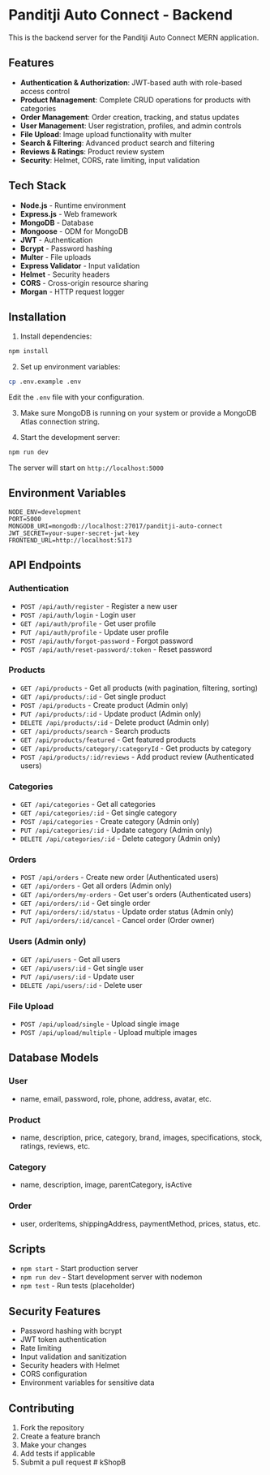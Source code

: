 # Panditji Auto Connect - Backend

This is the backend server for the Panditji Auto Connect MERN application.

## Features

- **Authentication & Authorization**: JWT-based auth with role-based access control
- **Product Management**: Complete CRUD operations for products with categories
- **Order Management**: Order creation, tracking, and status updates
- **User Management**: User registration, profiles, and admin controls
- **File Upload**: Image upload functionality with multer
- **Search & Filtering**: Advanced product search and filtering
- **Reviews & Ratings**: Product review system
- **Security**: Helmet, CORS, rate limiting, input validation

## Tech Stack

- **Node.js** - Runtime environment
- **Express.js** - Web framework
- **MongoDB** - Database
- **Mongoose** - ODM for MongoDB
- **JWT** - Authentication
- **Bcrypt** - Password hashing
- **Multer** - File uploads
- **Express Validator** - Input validation
- **Helmet** - Security headers
- **CORS** - Cross-origin resource sharing
- **Morgan** - HTTP request logger

## Installation

1. Install dependencies:
```bash
npm install
```

2. Set up environment variables:
```bash
cp .env.example .env
```
Edit the `.env` file with your configuration.

3. Make sure MongoDB is running on your system or provide a MongoDB Atlas connection string.

4. Start the development server:
```bash
npm run dev
```

The server will start on `http://localhost:5000`

## Environment Variables

```env
NODE_ENV=development
PORT=5000
MONGODB_URI=mongodb://localhost:27017/panditji-auto-connect
JWT_SECRET=your-super-secret-jwt-key
FRONTEND_URL=http://localhost:5173
```

## API Endpoints

### Authentication
- `POST /api/auth/register` - Register a new user
- `POST /api/auth/login` - Login user
- `GET /api/auth/profile` - Get user profile
- `PUT /api/auth/profile` - Update user profile
- `POST /api/auth/forgot-password` - Forgot password
- `POST /api/auth/reset-password/:token` - Reset password

### Products
- `GET /api/products` - Get all products (with pagination, filtering, sorting)
- `GET /api/products/:id` - Get single product
- `POST /api/products` - Create product (Admin only)
- `PUT /api/products/:id` - Update product (Admin only)
- `DELETE /api/products/:id` - Delete product (Admin only)
- `GET /api/products/search` - Search products
- `GET /api/products/featured` - Get featured products
- `GET /api/products/category/:categoryId` - Get products by category
- `POST /api/products/:id/reviews` - Add product review (Authenticated users)

### Categories
- `GET /api/categories` - Get all categories
- `GET /api/categories/:id` - Get single category
- `POST /api/categories` - Create category (Admin only)
- `PUT /api/categories/:id` - Update category (Admin only)
- `DELETE /api/categories/:id` - Delete category (Admin only)

### Orders
- `POST /api/orders` - Create new order (Authenticated users)
- `GET /api/orders` - Get all orders (Admin only)
- `GET /api/orders/my-orders` - Get user's orders (Authenticated users)
- `GET /api/orders/:id` - Get single order
- `PUT /api/orders/:id/status` - Update order status (Admin only)
- `PUT /api/orders/:id/cancel` - Cancel order (Order owner)

### Users (Admin only)
- `GET /api/users` - Get all users
- `GET /api/users/:id` - Get single user
- `PUT /api/users/:id` - Update user
- `DELETE /api/users/:id` - Delete user

### File Upload
- `POST /api/upload/single` - Upload single image
- `POST /api/upload/multiple` - Upload multiple images

## Database Models

### User
- name, email, password, role, phone, address, avatar, etc.

### Product
- name, description, price, category, brand, images, specifications, stock, ratings, reviews, etc.

### Category
- name, description, image, parentCategory, isActive

### Order
- user, orderItems, shippingAddress, paymentMethod, prices, status, etc.

## Scripts

- `npm start` - Start production server
- `npm run dev` - Start development server with nodemon
- `npm test` - Run tests (placeholder)

## Security Features

- Password hashing with bcrypt
- JWT token authentication
- Rate limiting
- Input validation and sanitization
- Security headers with Helmet
- CORS configuration
- Environment variables for sensitive data

## Contributing

1. Fork the repository
2. Create a feature branch
3. Make your changes
4. Add tests if applicable
5. Submit a pull request
#   k S h o p B  
 